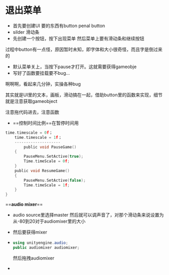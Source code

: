 # 退出菜单

+ 首先要创建UI 要的东西有button   penal    button
+ silder 滑动条
+ 先创建一个按钮，按下出现菜单 然后菜单上要有滑动条和继续按钮

过程中button有一点怪，原因暂时未知，即字体和大小很奇怪，而且字是倒过来的

+ 默认菜单关上，当按下pause才打开。这就需要获得gameobje
+ 写好了函数要挂载要不bug...

啊啊啊，看起来几分钟，实操各种bug

其实就是UI里的文本，画板，滑动搞在一起，借助button里的函数来实现，细节就是注意获取gameobject

注意拖代码进去，注意函数

+ ==控制时间比例==在暂停时间用

```c
time.timescale = 0f；
    time.timescale = 1f；
    --------------------
        public void PauseGame()
    {
        PauseMenu.SetActive(true);
        Time.timeScale = 0f;
    }
    public void ResumeGame()
    {
        PauseMenu.SetActive(false);
        Time.timeScale = 1f;
    }
}

```

==**audio mixer**==

+ audio source里选择master 然后就可以调声音了，对那个滑动条来说设置为从-80到20对于audiomixer里的大小

+ 然后要获得mixer

+ ```c#
  using unityengine.audio;
  public audiomixer audiomixer;
  ```

  然后拖拽audiomixer

  

+ 